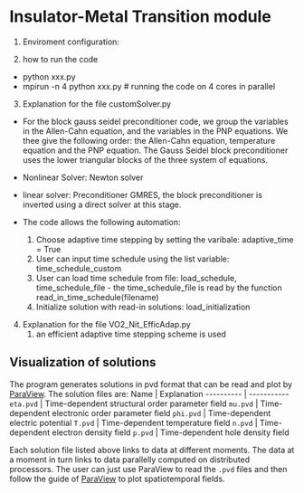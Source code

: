 # Insulator-Metal Transition module

1. Enviroment configuration: 

2. how to run the code 
- python xxx.py
- mpirun -n 4 python xxx.py  # running the code on 4 cores in parallel

3. Explanation for the file customSolver.py 
-    For the block gauss seidel preconditioner code, we group the variables in the Allen-Cahn equation, and the variables in the PNP equations. We thee give the following order: the Allen-Cahn equation, temperature equation and the PNP equation. The Gauss Seidel block preconditioner uses the lower triangular blocks of the three system of equations. 
-   Nonlinear Solver: Newton solver 
-   linear solver: Preconditioner GMRES, the block preconditioner is inverted using a direct solver at this stage. 

- The code allows the following automation:
    1. Choose adaptive time stepping by setting the varibale:  adaptive_time = True 
    2. User can input time schedule using the list variable: time_schedule_custom
    3. User can load time schedule from file: load_schedule, time_schedule_file
            - the time_schedule_file is read by the function read_in_time_schedule(filename)
    4. Initialize solution with read-in solutions: load_initialization

4. Explanation for the file VO2_Nit_EfficAdap.py 
	1. an efficient adaptive time stepping scheme is used

## Visualization of solutions
The program generates solutions in pvd format that can be read and plot by [ParaView](https://www.paraview.org "ParaView website"). The solution files are:
Name       | Explanation
---------- | -----------
`eta.pvd`  | Time-dependent structural order parameter field
`mu.pvd`  | Time-dependent electronic order parameter field
`phi.pvd`  | Time-dependent electric potential
`T.pvd`    | Time-dependent temperature field
`n.pvd`    | Time-dependent electron density field
`p.pvd`    | Time-dependent hole density field

Each solution file listed above links to data at different moments. The data at a moment in turn links to data parallelly computed on distributed processors. The user can just use ParaView to read the `.pvd` files and then follow the guide of [ParaView](https://docs.paraview.org/en/latest/UsersGuide/index.html "ParaView user's guide") to plot spatiotemporal fields.
